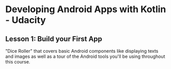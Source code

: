 # Developing Android Apps with Kotlin - Udacity

## Lesson 1: Build your First App

"Dice Roller" that covers basic Android components like displaying texts and images as well as a tour of the Android tools you'll be using throughout this course.


